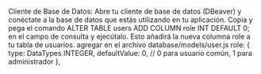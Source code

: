 Cliente de Base de Datos:
Abre tu cliente de base de datos (DBeaver) y conéctate a la base de datos que estás utilizando en tu aplicación.
Copia y pega el comando ALTER TABLE users ADD COLUMN role INT DEFAULT 0;
en el campo de consulta y ejecútalo.
Esto añadirá la nueva columna role a tu tabla de usuarios.
agregar en el archivo database/models/user.js
role: {
type: DataTypes.INTEGER,
defaultValue: 0, // 0 para usuario común, 1 para administrador
},
